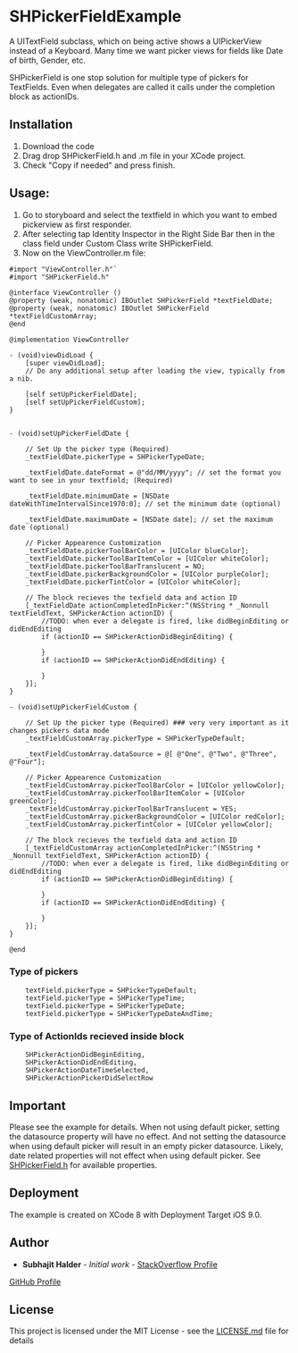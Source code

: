 # SHPickerFieldExample
A UITextField subclass, which on being active shows a UIPickerView instead of a Keyboard. Many time we want picker views
for fields like Date of birth, Gender, etc.

SHPickerField is one stop solution for multiple type of pickers for TextFields. Even when delegates are called it calls under
the completion block as actionIDs.

## Installation
1. Download the code 
2. Drag drop SHPickerField.h and .m file in your XCode project.
3. Check "Copy if needed" and press finish.

## Usage:
1. Go to storyboard and select the textfield in which you want to embed pickerview as first responder.
2. After selecting tap Identity Inspector in the Right Side Bar then in the class field under Custom Class write SHPickerField.
3. Now on the ViewController.m file:
```    
#import "ViewController.h"`
#import "SHPickerField.h"

@interface ViewController ()
@property (weak, nonatomic) IBOutlet SHPickerField *textFieldDate;
@property (weak, nonatomic) IBOutlet SHPickerField *textFieldCustomArray;
@end

@implementation ViewController

- (void)viewDidLoad {
    [super viewDidLoad];
    // Do any additional setup after loading the view, typically from a nib.
    
    [self setUpPickerFieldDate];
    [self setUpPickerFieldCustom];
}


- (void)setUpPickerFieldDate {
    
    // Set Up the picker type (Required)
    _textFieldDate.pickerType = SHPickerTypeDate;
    
    _textFieldDate.dateFormat = @"dd/MM/yyyy"; // set the format you want to see in your textfield; (Required)
    
    _textFieldDate.minimumDate = [NSDate dateWithTimeIntervalSince1970:0]; // set the minimum date (optional)
    
    _textFieldDate.maximumDate = [NSDate date]; // set the maximum date (optional)
    
    // Picker Appearence Customization
    _textFieldDate.pickerToolBarColor = [UIColor blueColor];
    _textFieldDate.pickerToolBarItemColor = [UIColor whiteColor];
    _textFieldDate.pickerToolBarTranslucent = NO;
    _textFieldDate.pickerBackgroundColor = [UIColor purpleColor];
    _textFieldDate.pickerTintColor = [UIColor whiteColor];
    
    // The block recieves the texfield data and action ID
    [_textFieldDate actionCompletedInPicker:^(NSString * _Nonnull textFieldText, SHPickerAction actionID) {
        //TODO: when ever a delegate is fired, like didBeginEditing or didEndEditing
        if (actionID == SHPickerActionDidBeginEditing) {
            
        }
        if (actionID == SHPickerActionDidEndEditing) {
            
        }
    }];
}

- (void)setUpPickerFieldCustom {
    
    // Set Up the picker type (Required) ### very very important as it changes pickers data mode
    _textFieldCustomArray.pickerType = SHPickerTypeDefault;
    
    _textFieldCustomArray.dataSource = @[ @"One", @"Two", @"Three", @"Four"];
    
    // Picker Appearence Customization
    _textFieldCustomArray.pickerToolBarColor = [UIColor yellowColor];
    _textFieldCustomArray.pickerToolBarItemColor = [UIColor greenColor];
    _textFieldCustomArray.pickerToolBarTranslucent = YES;
    _textFieldCustomArray.pickerBackgroundColor = [UIColor redColor];
    _textFieldCustomArray.pickerTintColor = [UIColor yellowColor];
    
    // The block recieves the texfield data and action ID
    [_textFieldCustomArray actionCompletedInPicker:^(NSString * _Nonnull textFieldText, SHPickerAction actionID) {
        //TODO: when ever a delegate is fired, like didBeginEditing or didEndEditing
        if (actionID == SHPickerActionDidBeginEditing) {
            
        }
        if (actionID == SHPickerActionDidEndEditing) {
            
        }
    }];
}

@end
```

### Type of pickers

```
    textField.pickerType = SHPickerTypeDefault;
    textField.pickerType = SHPickerTypeTime;
    textField.pickerType = SHPickerTypeDate;
    textField.pickerType = SHPickerTypeDateAndTime;
```

### Type of ActionIds recieved inside block

```
    SHPickerActionDidBeginEditing,
    SHPickerActionDidEndEditing,
    SHPickerActionDateTimeSelected,
    SHPickerActionPickerDidSelectRow
```

## Important

Please see the example for details.
When not using default picker, setting the datasource property will have no effect.
And not setting the datasource when using default picker will result in an empty picker datasource.
Likely, date related properties will not effect when using default picker.
See [SHPickerField.h](SHPickeField/SHPickerField.h) for available properties.

## Deployment

The example is created on XCode 8 with Deployment Target iOS 9.0.

## Author

* **Subhajit Halder** - *Initial work* - [StackOverflow Profile](http://stackoverflow.com/users/5247034/subhajit-halder)

[GitHub Profile](https://github.com/subhajitregor) 

## License

This project is licensed under the MIT License - see the [LICENSE.md](LICENSE.md) file for details

